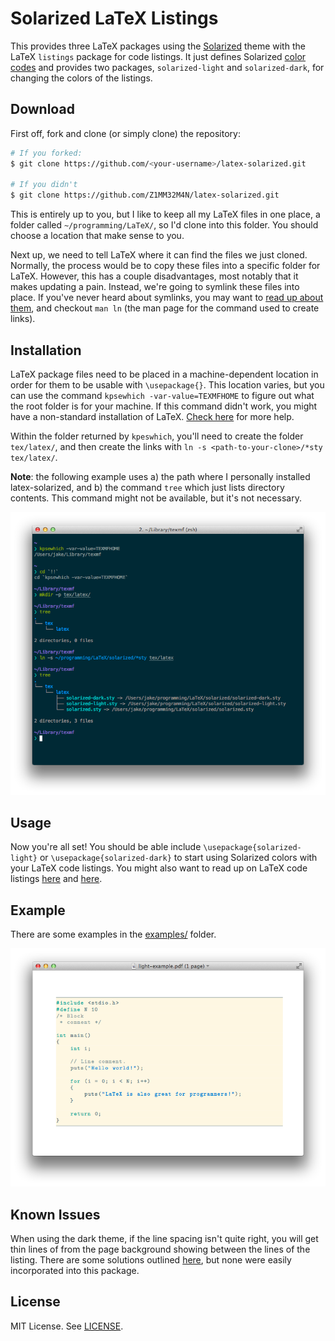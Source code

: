 # Solarized LaTeX Listings

This provides three LaTeX packages using the [Solarized][solarized] theme with the LaTeX `listings` package for code listings. It just defines Solarized [color codes][colors] and provides two packages, `solarized-light` and `solarized-dark`, for changing the colors of the listings.

## Download

First off, fork and clone (or simply clone) the repository:

```bash
# If you forked:
$ git clone https://github.com/<your-username>/latex-solarized.git

# If you didn't
$ git clone https://github.com/Z1MM32M4N/latex-solarized.git
```

This is entirely up to you, but I like to keep all my LaTeX files in one place, a folder called `~/programming/LaTeX/`, so I'd clone into this folder. You should choose a location that make sense to you.

Next up, we need to tell LaTeX where it can find the files we just cloned. Normally, the process would be to copy these files into a specific folder for LaTeX. However, this has a couple disadvantages, most notably that it makes updating a pain. Instead, we're going to symlink these files into place. If you've never heard about symlinks, you may want to [read up about them][symlinks], and checkout `man ln` (the man page for the command used to create links).

## Installation

LaTeX package files need to be placed in a machine-dependent location in order for them to be usable with `\usepackage{}`. This location varies, but you can use the command `kpsewhich -var-value=TEXMFHOME` to figure out what the root folder is for your machine. If this command didn't work, you might have a non-standard installation of LaTeX. [Check here][latex-packages] for more help.

Within the folder returned by `kpeswhich`, you'll need to create the folder `tex/latex/`, and then create the links with `ln -s <path-to-your-clone>/*sty tex/latex/`.

__Note__: the following example uses a) the path where I personally installed latex-solarized, and b) the command `tree` which just lists directory contents. This command might not be available, but it's not necessary.

![Installation](images/installation.png)

## Usage

Now you're all set! You should be able include `\usepackage{solarized-light}` or `\usepackage{solarized-dark}` to start using Solarized colors with your LaTeX code listings. You might also want to read up on LaTeX code listings [here][wiki] and [here][manual].

## Example

There are some examples in the [examples/](examples) folder.

![Light example](images/light-example.png)

## Known Issues

When using the dark theme, if the line spacing isn't quite right, you will get thin lines of from the page background showing between the lines of the listing. There are some solutions outlined [here][lines], but none were easily incorporated into this package.

## License

MIT License. See [LICENSE](LICENSE).

[solarized]: http://ethanschoonover.com/solarized
[colors]: solarized.sty
[symlinks]: https://kb.iu.edu/d/abbe
[latex-packages]: http://tex.stackexchange.com/a/1167
[lines]: http://stackoverflow.com/questions/3374151/stripes-in-background-color-drawn-by-listings-package
[wiki]: http://en.wikibooks.org/wiki/LaTeX/Source_Code_Listings
[manual]: http://texdoc.net/texmf-dist/doc/latex/listings/listings.pdf
